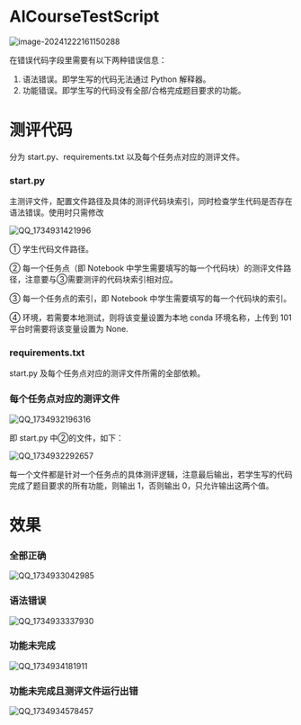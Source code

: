 # AICourseTestScript

![image-20241222161150288](C:\Users\Anjou\AppData\Roaming\Typora\typora-user-images\image-20241222161150288.png)

在错误代码字段里需要有以下两种错误信息：

1. 语法错误。即学生写的代码无法通过 Python 解释器。
2. 功能错误。即学生写的代码没有全部/合格完成题目要求的功能。

# 测评代码

分为 start.py、requirements.txt 以及每个任务点对应的测评文件。

### start.py

主测评文件，配置文件路径及具体的测评代码块索引，同时检查学生代码是否存在语法错误。使用时只需修改

![QQ_1734931421996](C:\Users\Anjou\AppData\Local\Temp\QQ_1734931421996.png)

① 学生代码文件路径。

② 每一个任务点（即 Notebook 中学生需要填写的每一个代码块）的测评文件路径，注意要与③需要测评的代码块索引相对应。

③ 每一个任务点的索引，即 Notebook 中学生需要填写的每一个代码块的索引。

④ 环境，若需要本地测试，则将该变量设置为本地 conda 环境名称，上传到 101 平台时需要将该变量设置为 None.

### requirements.txt

start.py 及每个任务点对应的测评文件所需的全部依赖。

### 每个任务点对应的测评文件

![QQ_1734932196316](C:\Users\Anjou\AppData\Local\Temp\QQ_1734932196316.png)

即 start.py 中②的文件，如下：

![QQ_1734932292657](C:\Users\Anjou\AppData\Local\Temp\QQ_1734932292657.png)

每一个文件都是针对一个任务点的具体测评逻辑，注意最后输出，若学生写的代码完成了题目要求的所有功能，则输出 1，否则输出 0，只允许输出这两个值。

# 效果

### 全部正确

![QQ_1734933042985](C:\Users\Anjou\AppData\Local\Temp\QQ_1734933042985.png)

### 语法错误

![QQ_1734933337930](C:\Users\Anjou\AppData\Local\Temp\QQ_1734933337930.png)

### 功能未完成

![QQ_1734934181911](C:\Users\Anjou\AppData\Local\Temp\QQ_1734934181911.png)

### 功能未完成且测评文件运行出错

![QQ_1734934578457](C:\Users\Anjou\AppData\Local\Temp\QQ_1734934578457.png)